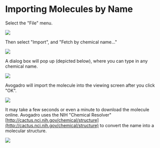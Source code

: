 # Importing Molecules by Name

Select the "File" menu.

![][1]

[1]: images/1-importing-molecules-by-name/230bf6c7-89c0-4b6b-93c0-a652c876b9cf.png

Then select "Import", and "Fetch by chemical name..."

![][2]

[2]: images/1-importing-molecules-by-name/22f9134f-c9e9-45f3-9845-3f0438daebfe.png

A dialog box will pop up (depicted below), where you can type in any chemical name. 

![][3]

[3]: images/1-importing-molecules-by-name/58b55938-8b52-43e5-81fc-7b52d8be185d.png

Avogadro will import the molecule into the viewing screen after you click "OK". 

![][4]

[4]: images/1-importing-molecules-by-name/339a7f80-2b0e-4046-bd64-1eb96df777cf.png

It may take a few seconds or even a minute to download the molecule online. Avogadro uses the NIH "Chemical Resolver" [http://cactus.nci.nih.gov/chemical/structure](http://cactus.nci.nih.gov/chemical/structure) to convert the name into a molecular structure.

![][5]

[5]: images/1-importing-molecules-by-name/fc98c2f2-3cf9-430e-b7fb-ba2ab1b611ef.png